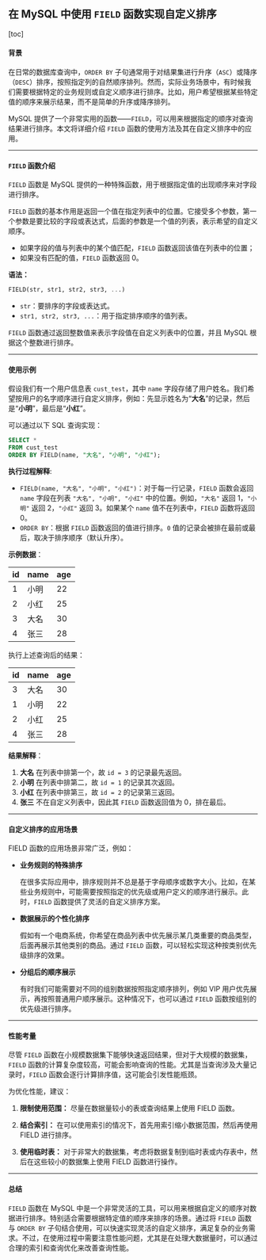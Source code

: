 ## 在 MySQL 中使用 `FIELD` 函数实现自定义排序

[toc]

#### 背景

在日常的数据库查询中，`ORDER BY` 子句通常用于对结果集进行升序（`ASC`）或降序（`DESC`）排序，按照指定列的自然顺序排列。然而，实际业务场景中，有时候我们需要根据特定的业务规则或自定义顺序进行排序。比如，用户希望根据某些特定值的顺序来展示结果，而不是简单的升序或降序排列。

MySQL 提供了一个非常实用的函数——`FIELD`，可以用来根据指定的顺序对查询结果进行排序。本文将详细介绍 `FIELD` 函数的使用方法及其在自定义排序中的应用。

---

#### `FIELD` 函数介绍

`FIELD` 函数是 MySQL 提供的一种特殊函数，用于根据指定值的出现顺序来对字段进行排序。

`FIELD` 函数的基本作用是返回一个值在指定列表中的位置。它接受多个参数，第一个参数是要比较的字段或表达式，后面的参数是一个值的列表，表示希望的自定义顺序。

- 如果字段的值与列表中的某个值匹配，`FIELD` 函数返回该值在列表中的位置；
- 如果没有匹配的值，`FIELD` 函数返回 0。

**语法：**

```sql
FIELD(str, str1, str2, str3, ...)
```

- `str`：要排序的字段或表达式。
- `str1, str2, str3, ...`：用于指定排序顺序的值列表。

`FIELD` 函数通过返回整数值来表示字段值在自定义列表中的位置，并且 MySQL 根据这个整数进行排序。

---

#### 使用示例

假设我们有一个用户信息表 `cust_test`，其中 `name` 字段存储了用户姓名。我们希望按用户的名字顺序进行自定义排序，例如：先显示姓名为“**大名**”的记录，然后是“**小明**”，最后是“**小红**”。

可以通过以下 SQL 查询实现：

```sql
SELECT * 
FROM cust_test  
ORDER BY FIELD(name, "大名", "小明", "小红");
```

**执行过程解释**:

- `FIELD(name, "大名", "小明", "小红")`：对于每一行记录，`FIELD` 函数会返回 `name` 字段在列表 `"大名", "小明", "小红"` 中的位置。例如，`"大名"` 返回 1，`"小明"` 返回 2，`"小红"` 返回 3。如果某个 `name` 值不在列表中，`FIELD` 函数将返回 0。
- `ORDER BY`：根据 `FIELD` 函数返回的值进行排序。`0` 值的记录会被排在最前或最后，取决于排序顺序（默认升序）。

**示例数据**：

| id   | name | age  |
| ---- | ---- | ---- |
| 1    | 小明 | 22   |
| 2    | 小红 | 25   |
| 3    | 大名 | 30   |
| 4    | 张三 | 28   |

执行上述查询后的结果：

| id   | name | age  |
| ---- | ---- | ---- |
| 3    | 大名 | 30   |
| 1    | 小明 | 22   |
| 2    | 小红 | 25   |
| 4    | 张三 | 28   |

**结果解释**：

1. **大名** 在列表中排第一个，故 `id = 3` 的记录最先返回。
2. **小明** 在列表中排第二，故 `id = 1` 的记录其次返回。
3. **小红** 在列表中排第三，故 `id = 2` 的记录第三返回。
4. **张三** 不在自定义列表中，因此其 `FIELD` 函数返回值为 0，排在最后。

---

#### 自定义排序的应用场景

FIELD 函数的应用场景非常广泛，例如：

- **业务规则的特殊排序**

  在很多实际应用中，排序规则并不总是基于字母顺序或数字大小。比如，在某些业务规则中，可能需要按照指定的优先级或用户定义的顺序进行展示。此时，`FIELD` 函数提供了灵活的自定义排序方案。

- **数据展示的个性化排序**

  假如有一个电商系统，你希望在商品列表中优先展示某几类重要的商品类型，后面再展示其他类别的商品。通过 `FIELD` 函数，可以轻松实现这种按类别优先级排序的效果。

- **分组后的顺序展示**

  有时我们可能需要对不同的组别数据按照指定顺序排列，例如 VIP 用户优先展示，再按照普通用户顺序展示。这种情况下，也可以通过 `FIELD` 函数按组别的优先级进行排序。

---

#### 性能考量

尽管 `FIELD` 函数在小规模数据集下能够快速返回结果，但对于大规模的数据集，`FIELD` 函数的计算复杂度较高，可能会影响查询的性能。尤其是当查询涉及大量记录时，`FIELD` 函数会逐行计算排序值，这可能会引发性能瓶颈。

为优化性能，建议：

1. **限制使用范围：** 尽量在数据量较小的表或查询结果上使用 FIELD 函数。

2. **结合索引：** 在可以使用索引的情况下，首先用索引缩小数据范围，然后再使用 FIELD 进行排序。

3. **使用临时表：** 对于非常大的数据集，考虑将数据复制到临时表或内存表中，然后在这些较小的数据集上使用 FIELD 函数进行操作。

---

#### 总结

`FIELD` 函数在 MySQL 中是一个非常灵活的工具，可以用来根据自定义的顺序对数据进行排序。特别适合需要根据特定值的顺序来排序的场景。通过将 `FIELD` 函数与 `ORDER BY` 子句结合使用，可以快速实现灵活的自定义排序，满足复杂的业务需求。不过，在使用过程中需要注意性能问题，尤其是在处理大数据量时，可以通过合理的索引和查询优化来改善查询性能。
